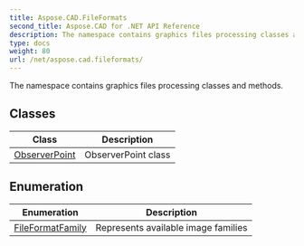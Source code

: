 ```yaml
---
title: Aspose.CAD.FileFormats
second_title: Aspose.CAD for .NET API Reference
description: The namespace contains graphics files processing classes and methods
type: docs
weight: 80
url: /net/aspose.cad.fileformats/
---
```

The namespace contains graphics files processing classes and methods.

## Classes

| Class | Description |
| --- | --- |
| [ObserverPoint](./observerpoint/) | ObserverPoint class |
## Enumeration

| Enumeration | Description |
| --- | --- |
| [FileFormatFamily](./fileformatfamily/) | Represents available image families |


